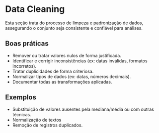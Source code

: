 # Data Cleaning


Esta seção trata do processo de limpeza e padronização de dados, assegurando 
o conjunto seja consistente e confiável para análises.

## Boas práticas


- Remover ou tratar valores nulos de forma justificada.
- Identificar e corrigir inconsistências (ex: datas inválidas,
formatos incorretos).
- Tratar duplicidades de forma criteriosa.
- Normalizar tipos de dados (ex: datas, números decimais).
- Documentar todas as transformações aplicadas.

## Exemplos


- Substituição de valores ausentes pela mediana/média ou com outras
 técnicas.
- Normalização de textos
- Remoção de registros duplicados.
